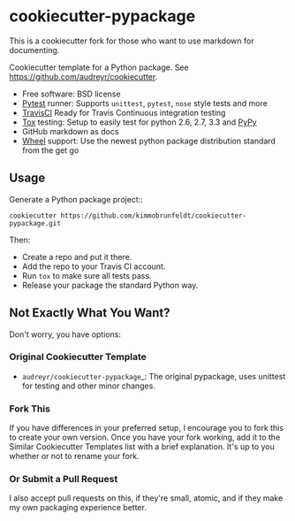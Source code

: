 # cookiecutter-pypackage

This is a cookiecutter fork for those who want to use markdown for documenting.

Cookiecutter template for a Python package. See https://github.com/audreyr/cookiecutter.

* Free software: BSD license
* [Pytest](http://pytest.org/) runner: Supports `unittest`, `pytest`, `nose` style tests and more
* [TravisCI](http://travis-ci.org/) Ready for Travis Continuous integration testing
* [Tox](http://testrun.org/tox/) testing: Setup to easily test for python 2.6, 2.7, 3.3 and [PyPy](http://pypy.org/)
* GitHub markdown as docs
* [Wheel](http://pythonwheels.com) support: Use the newest python package distribution standard from the get go

## Usage

Generate a Python package project::

    cookiecutter https://github.com/kimmobrunfeldt/cookiecutter-pypackage.git

Then:

* Create a repo and put it there.
* Add the repo to your Travis CI account.
* Run `tox` to make sure all tests pass.
* Release your package the standard Python way.

## Not Exactly What You Want?

Don't worry, you have options:

### Original Cookiecutter Template

* `audreyr/cookiecutter-pypackage`_: The original pypackage, uses unittest
for testing and other minor changes.

### Fork This

If you have differences in your preferred setup, I encourage you to fork this
to create your own version. Once you have your fork working, add it to the
Similar Cookiecutter Templates list with a brief explanation. It's up to you
whether or not to rename your fork.

### Or Submit a Pull Request

I also accept pull requests on this, if they're small, atomic, and if they
make my own packaging experience better.
